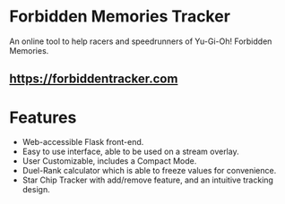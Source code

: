 # Forbidden Memories Tracker
An online tool to help racers and speedrunners of Yu-Gi-Oh! Forbidden Memories.
## https://forbiddentracker.com

# Features
- Web-accessible Flask front-end.
- Easy to use interface, able to be used on a stream overlay.
- User Customizable, includes a Compact Mode.
- Duel-Rank calculator which is able to freeze values for convenience.
- Star Chip Tracker with add/remove feature, and an intuitive tracking design.
